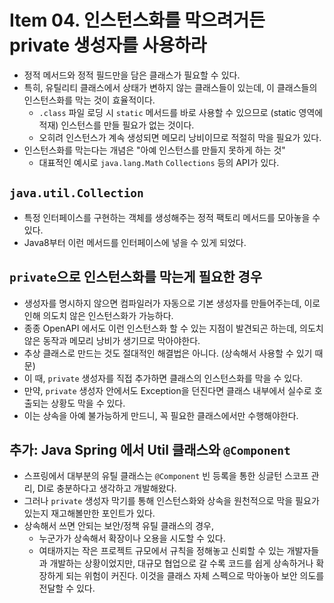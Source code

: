 # Item 04. 인스턴스화를 막으려거든 private 생성자를 사용하라
- 정적 메서드와 정적 필드만을 담은 클래스가 필요할 수 있다.
- 특히, 유틸리티 클래스에서 상태가 변하지 않는 클래스들이 있는데, 이 클래스들의 인스턴스화를 막는 것이 효율적이다.
    - `.class` 파일 로딩 시 `static` 메서드를 바로 사용할 수 있으므로 (static 영역에 적재) 인스턴스를 만들 필요가 없는 것이다.
    - 오히려 인스턴스가 계속 생성되면 메모리 낭비이므로 적절히 막을 필요가 있다.
- 인스턴스화를 막는다는 개념은 "아예 인스턴스를 만들지 못하게 하는 것"
    - 대표적인 예시로 `java.lang.Math` `Collections` 등의 API가 있다.

## `java.util.Collection`
- 특정 인터페이스를 구현하는 객체를 생성해주는 정적 팩토리 메서드를 모아놓을 수 있다.
- Java8부터 이런 메서드를 인터페이스에 넣을 수 있게 되었다.



## `private`으로 인스턴스화를 막는게 필요한 경우
- 생성자를 명시하지 않으면 컴파일러가 자동으로 기본 생성자를 만들어주는데, 이로 인해 의도치 않은 인스턴스화가 가능하다.
- 종종 OpenAPI 에서도 이런 인스턴스화 할 수 있는 지점이 발견되곤 하는데, 의도치 않은 동작과 메모리 낭비가 생기므로 막아야한다.
- 추상 클래스로 만드는 것도 절대적인 해결법은 아니다. (상속해서 사용할 수 있기 때문)
- 이 때, `private` 생성자를 직접 추가하면 클래스의 인스턴스화를 막을 수 있다.
- 만약, `private` 생성자 안에서도 Exception을 던진다면 클래스 내부에서 실수로 호출되는 상황도 막을 수 있다.
- 이는 상속을 아예 불가능하게 만드니, 꼭 필요한 클래스에서만 수행해야한다.


## 추가: Java Spring 에서 Util 클래스와 `@Component`
- 스프링에서 대부분의 유틸 클래스는 `@Component` 빈 등록을 통한 싱글턴 스코프 관리, DI로 충분하다고 생각하고 개발해왔다.
- 그러나 `private` 생성자 막기를 통해 인스턴스화와 상속을 원천적으로 막을 필요가 있는지 재고해볼만한 포인트가 있다.
- 상속해서 쓰면 안되는 보안/정책 유틸 클래스의 경우,
    - 누군가가 상속해서 확장이나 오용을 시도할 수 있다.
    - 여태까지는 작은 프로젝트 규모에서 규칙을 정해놓고 신뢰할 수 있는 개발자들과 개발하는 상황이었지만, 대규모 협업으로 갈 수록 코드를 쉽게 상속하거나 확장하게 되는 위험이 커진다. 이것을 클래스 자체 스펙으로 막아놓아 보안 의도를 전달할 수 있다.
